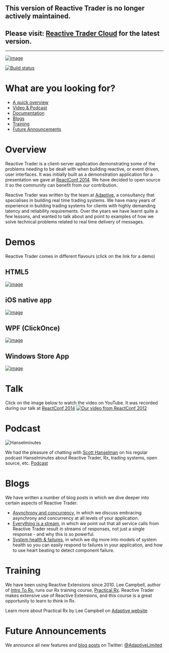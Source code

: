 ## This version of Reactive Trader is no longer actively maintained. 
## Please visit: [Reactive Trader Cloud](https://github.com/AdaptiveConsulting/ReactiveTraderCloud) for the latest version.

***
[![image](https://raw.githubusercontent.com/AdaptiveConsulting/ReactiveTrader/master/images/adaptive-logo.png)](http://weareadaptive.com/)

[![Build status](https://ci.appveyor.com/api/projects/status/709bcumithtiyj2l?svg=true)](https://ci.appveyor.com/project/Adaptive/reactivetrader)

# What are you looking for?

 - [A quick overview](#overview)
 - [Video & Podcast](#video-and-podcast)
 - [Documentation](https://github.com/AdaptiveConsulting/ReactiveTrader/wiki)
 - [Blogs](#blogs)
 - [Training](#training)
 - [Future Announcements](#future-announcements)

# Overview

Reactive Trader is a client-server application demonstrating some of the problems needing to be dealt with when building reactive, or event driven, user interfaces. It was initially built as a demonstration application for a presentation we gave at [ReactConf 2014](http://reactconf.com/). We have decided to open source it so the community can benefit from our contribution.

Reactive Trader was written by the team at [Adaptive](http://weareadaptive.com), a consultancy that specialises in building real time trading systems. We have many years of experience in building trading systems for clients with highly demanding latency and reliability requirements. Over the years we have learnt quite a few lessons, and wanted to talk about and point to examples of how we solve technical problems related to real time delivery of messages.

# Demos

Reactive Trader comes in different flavours (click on the link for a demo)
 
## HTML5

[![image](https://raw.githubusercontent.com/AdaptiveConsulting/ReactiveTrader/master/images/web.png)](https://reactivetrader.azurewebsites.net/)

## iOS native app

[![image](https://raw.githubusercontent.com/AdaptiveConsulting/ReactiveTrader/master/images/ios.png)](https://itunes.apple.com/gb/app/reactivetrader/id892239109?mt=8)

## WPF (ClickOnce)

[![image](https://raw.githubusercontent.com/AdaptiveConsulting/ReactiveTrader/master/images/wpf.png)](https://reactivetrader.blob.core.windows.net/client/Adaptive.ReactiveTrader.application)
  
## Windows Store App

[![image](https://raw.githubusercontent.com/AdaptiveConsulting/ReactiveTrader/master/images/winstore.png)](http://apps.microsoft.com/windows/app/reactive-trader/a2c622c5-ef66-4653-911f-688fe79ac999)


# Talk

Click on the image below to watch the video on YouTube.  It was recorded during our talk at [ReactConf 2014](http://reactconf.com/)
[![Our video from ReactConf 2012](http://img.youtube.com/vi/Tp5mRlHwZ7M/0.jpg)](http://www.youtube.com/watch?v=Tp5mRlHwZ7M)

# Podcast

![Hanselminutes](http://www.hanselman.com/images/blog-hanselminutes.png)

We had the pleasure of chatting with [Scott Hanselman](http://www.hanselman.com/) on his regular podcast Hanselminutes about Reactive Trader, Rx, trading systems, open source, etc.
[Podcast](http://www.hanselminutes.com/428/creating-reactive-user-interfaces-with-adaptive-consultings-reactive-trader)

# Blogs

We have written a number of blog posts in which we dive deeper into certain aspects of Reactive Trader.

- [Asynchrony and concurrency](http://weareadaptive.com/blog/2014/04/18/asynchrony-concurrency/), in which we discuss embracing asynchrony and concurrency at all levels of your application.
- [Everything is a stream](http://weareadaptive.com/blog/2014/05/05/everything-is-a-stream/), in which we point out that all service calls from Reactive Trader result in streams of responses, not just a single response - and why this is so powerful.
- [System health & failures](http://weareadaptive.com/blog/2014/06/16/system-health-failures/), in which we dig more into models of system health so you can easily respond to failures in your application, and how to use heart beating to detect component failure.

# Training

We have been using Reactive Extensions since 2010. Lee Campbell, author of [Intro To Rx](http://www.introtorx.com/), runs our Rx training course, [Practical Rx](http://weareadaptive.com/training). Reactive Trader makes extensive use of Reactive Extensions, and this course is a great opportunity to learn to think in Rx. 

Learn more about Practical Rx by Lee Campbell on [Adaptive website](http://weareadaptive.com/training)

# Future Announcements

We announce all new features and [blog posts](http://weareadaptive.com/blog/) on Twitter: [@AdaptiveLimited](https://twitter.com/AdaptiveLimited)
